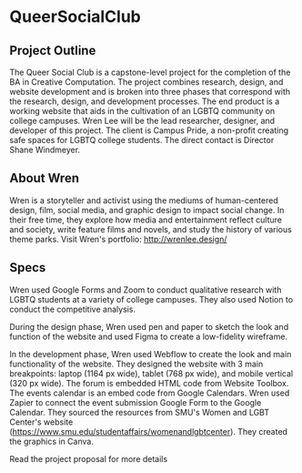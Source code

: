 # QueerSocialClub

## Project Outline
The Queer Social Club is a capstone-level project for the completion of the BA in Creative Computation. The project combines research, design, and website development and is broken into three phases that correspond with the research, design, and development processes. The end product is a working website that aids in the cultivation of an LGBTQ community on college campuses.
Wren Lee will be the lead researcher, designer, and developer of this project. 
The client is Campus Pride, a non-profit creating safe spaces for LGBTQ college students. The direct contact is Director Shane Windmeyer.

## About Wren
Wren is a storyteller and activist using the mediums of human-centered design, film, social media, and graphic design to impact social change. 
In their free time, they explore how media and entertainment reflect culture and society, write feature films and novels, and study the history of various theme parks.
Visit Wren's portfolio: http://wrenlee.design/

## Specs
Wren used Google Forms and Zoom to conduct qualitative research with LGBTQ students at a variety of college campuses. They also used Notion to conduct the competitive analysis.

During the design phase, Wren used pen and paper to sketch the look and function of the website and used Figma to create a low-fidelity wireframe.

In the development phase, Wren used Webflow to create the look and main functionality of the website. They designed the website with 3 main breakpoints: laptop (1164 px wide), tablet (768 px wide), and mobile vertical (320 px wide). The forum is embedded HTML code from Website Toolbox. The events calendar is an embed code from Google Calendars. Wren used Zapier to connect the event submission Google Form to the Google Calendar.
They sourced the resources from SMU's Women and LGBT Center's website (https://www.smu.edu/studentaffairs/womenandlgbtcenter).
They created the graphics in Canva.

Read the project proposal for more details
